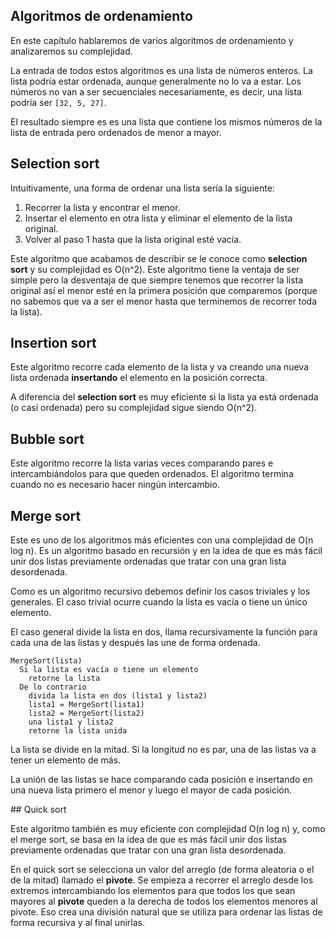 ## Algoritmos de ordenamiento

En este capítulo hablaremos de varios algoritmos de ordenamiento y analizaremos su complejidad.

La entrada de todos estos algoritmos es una lista de números enteros. La lista podría estar ordenada, aunque generalmente no lo va a estar. Los números no van a ser secuenciales necesariamente, es decir, una lista podría ser `[32, 5, 27]`.

El resultado siempre es es una lista que contiene los mismos números de la lista de entrada pero ordenados de menor a mayor.

## Selection sort

Intuitivamente, una forma de ordenar una lista sería la siguiente:

1. Recorrer la lista y encontrar el menor.
2. Insertar el elemento en otra lista y eliminar el elemento de la lista original.
3. Volver al paso 1 hasta que la lista original esté vacía.

Este algoritmo que acabamos de describir se le conoce como **selection sort** y su complejidad es O(n^2). Este algoritmo tiene la ventaja de ser simple pero la desventaja de que siempre tenemos que recorrer la lista original así el menor esté en la primera posición que comparemos (porque no sabemos que va a ser el menor hasta que terminemos de recorrer toda la lista).

## Insertion sort

Este algoritmo recorre cada elemento de la lista y va creando una nueva lista ordenada **insertando** el elemento en la posición correcta.

A diferencia del **selection sort** es muy eficiente si la lista ya está ordenada (o casi ordenada) pero su complejidad sigue siendo O(n^2).

## Bubble sort

Este algoritmo recorre la lista varias veces comparando pares e intercambiándolos para que queden ordenados. El algoritmo termina cuando no es necesario hacer ningún intercambio.

## Merge sort

Este es uno de los algoritmos más eficientes con una complejidad de O(n log n). Es un algoritmo basado en recursión y en la idea de que es más fácil unir dos listas previamente ordenadas que tratar con una gran lista desordenada.

Como es un algoritmo recursivo debemos definir los casos triviales y los generales. El caso trivial ocurre cuando la lista es vacía o tiene un único elemento.

El caso general divide la lista en dos, llama recursivamente la función para cada una de las listas y después las une de forma ordenada.

```
MergeSort(lista)
  Si la lista es vacía o tiene un elemento
    retorne la lista
  De lo contrario
    divida la lista en dos (lista1 y lista2)
    lista1 = MergeSort(lista1)
    lista2 = MergeSort(lista2)
    una lista1 y lista2
    retorne la lista unida
```

La lista se divide en la mitad. Si la longitud no es par, una de las listas va a tener un elemento de más.

La unión de las listas se hace comparando cada posición e insertando en una nueva lista primero el menor y luego el mayor de cada posición.

## Quick sort

Este algoritmo también es muy eficiente con complejidad O(n log n) y, como el merge sort, se basa en la idea de que es más fácil unir dos listas previamente ordenadas que tratar con una gran lista desordenada.

En el quick sort se selecciona un valor del arreglo (de forma aleatoria o el de la mitad) llamado el **pivote**. Se empieza a recorrer el arreglo desde los extremos intercambiando los elementos para que todos los que sean mayores al **pivote** queden a la derecha de todos los elementos menores al pivote. Eso crea una división natural que se utiliza para ordenar las listas de forma recursiva y al final unirlas.
